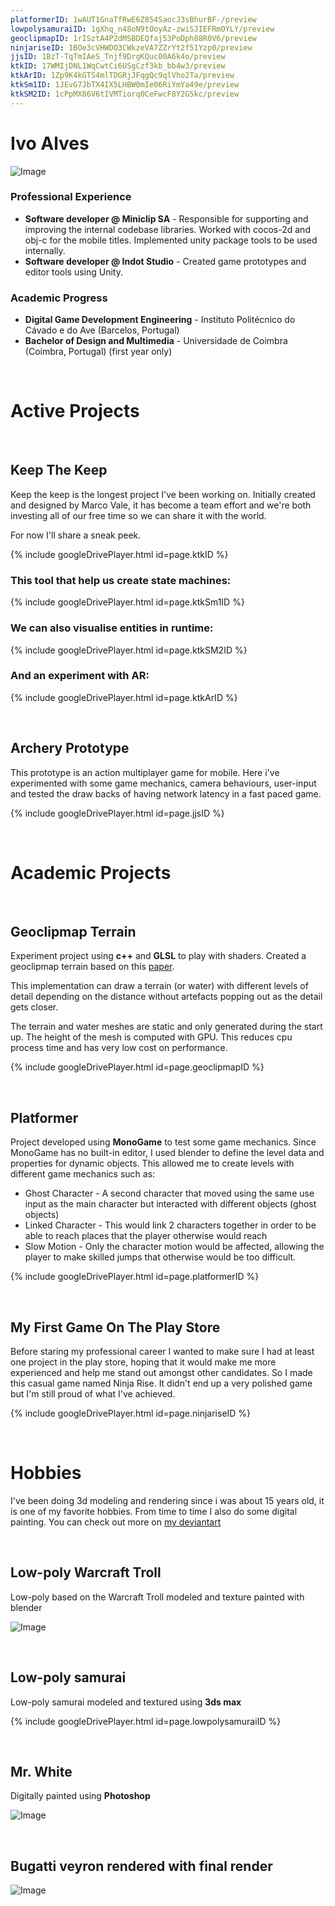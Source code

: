 ```yaml
---
platformerID: 1wAUT1GnaTfRwE6Z854SaocJ3sBhurBF-/preview
lowpolysamuraiID: 1gXhq_n48oN9tOoyAz-zwiSJIEFRmOYLY/preview
geoclipmapID: 1rISztA4P2dMSBDEQfaj53PoDph88R0V6/preview
ninjariseID: 1BOe3cVHWDO3CWkzeVA7ZZrYt2f51Yzp0/preview
jjsID: 1BzT-TqTmIAeS_Tnjf9DrgKQuc00A6k4o/preview
ktkID: 17WMIjDNL1WqCwtCi6USgCzf3kb_bb4w3/preview
ktkArID: 1Zp9K4kGTS4mlTDGRjJFqgQc9qlVho2Ta/preview
ktkSm1ID: 1JEvG7JbTX4IX5LHBW0mIe06RiYmYa49e/preview
ktkSM2ID: 1cPpMX86V6tIVMTiorq0CeFwcF8Y2G5kc/preview
---
```


# Ivo Alves #

![Image](https://avatars2.githubusercontent.com/u/7770065?s=200&v=4)

### Professional Experience ###

* __Software developer @ Miniclip SA__ - Responsible for supporting and improving the internal codebase libraries. Worked with cocos-2d and obj-c for the mobile titles. Implemented unity package tools to be used internally.
* __Software developer @ Indot Studio__ - Created game prototypes and editor tools using Unity.

### Academic Progress ###

* __Digital Game Development Engineering__ - Instituto Politécnico do Cávado e do Ave (Barcelos, Portugal)
* __Bachelor of Design and Multimedia__ - Universidade de Coimbra (Coimbra, Portugal) (first year only)

<br/>

# Active Projects #

<br/>

## Keep The Keep ##

Keep the keep is the longest project I've been working on. Initially created and designed by Marco Vale, it has become a team effort and we're both investing all of our free time so we can share it with the world.

For now I'll share a sneak peek. 

{% include googleDrivePlayer.html id=page.ktkID %}

### This tool that help us create state machines: ###

{% include googleDrivePlayer.html id=page.ktkSm1ID %}

### We can also visualise entities in runtime: ###

{% include googleDrivePlayer.html id=page.ktkSM2ID %}

### And an experiment with AR: ###

{% include googleDrivePlayer.html id=page.ktkArID %}

<br/>

## Archery Prototype ##

This prototype is an action multiplayer game for mobile. Here i've experimented with some game mechanics, camera behaviours, user-input and tested the draw backs of having network latency in a fast paced game.

{% include googleDrivePlayer.html id=page.jjsID %}

<br/>

# Academic Projects #

<br/>

## Geoclipmap Terrain ##

Experiment project using __c++__ and __GLSL__ to play with shaders. Created a geoclipmap terrain based on this [paper](http://hhoppe.com/gpugcm.pdf).

This implementation can draw a terrain (or water) with different levels of detail depending on the distance without artefacts popping out as the detail gets closer.

The terrain and water meshes are static and only generated during the start up. The height of the mesh is computed with GPU. This reduces cpu process time and has very low cost on performance.

{% include googleDrivePlayer.html id=page.geoclipmapID %}

<br/>

## Platformer ##

Project developed using __MonoGame__ to test some game mechanics. Since MonoGame has no built-in editor, I used blender to define the level data and properties for dynamic objects.
This allowed me to create levels with different game mechanics such as:
- Ghost Character - A second character that moved using the same use input as the main character but interacted with different objects (ghost objects)
- Linked Character - This would link 2 characters together in order to be able to reach places that the player otherwise would reach
- Slow Motion - Only the character motion would be affected, allowing the player to make skilled jumps that otherwise would be too difficult.

{% include googleDrivePlayer.html id=page.platformerID %}

<br/>

## My First Game On The Play Store ##

Before staring my professional career I wanted to make sure I had at least one project in the play store, hoping that it would make me more experienced and help me stand out amongst other candidates.
So I made this casual game named Ninja Rise. It didn't end up a very polished game but I'm still proud of what I've achieved.


{% include googleDrivePlayer.html id=page.ninjariseID %}

<br/>

# Hobbies #

I've been doing 3d modeling and rendering since i was about 15 years old, it is one of my favorite hobbies. From time to time I also do some digital painting. You can check out more on [my deviantart](https://ivomiguel.deviantart.com)

<br/>

## Low-poly Warcraft Troll ##

Low-poly based on the Warcraft Troll modeled and texture painted with blender

![Image](https://images-wixmp-ed30a86b8c4ca887773594c2.wixmp.com/f/fbecf30e-f31c-476a-8287-82c4ccf65225/dduxgy1-fd2f0d1b-abb6-44cf-94c1-b41f7639cef8.png/v1/fill/w_1024,h_531,q_80,strp/troll_based_on_warcraft_models_by_ivomiguel_dduxgy1-fullview.jpg?token=eyJ0eXAiOiJKV1QiLCJhbGciOiJIUzI1NiJ9.eyJzdWIiOiJ1cm46YXBwOjdlMGQxODg5ODIyNjQzNzNhNWYwZDQxNWVhMGQyNmUwIiwiaXNzIjoidXJuOmFwcDo3ZTBkMTg4OTgyMjY0MzczYTVmMGQ0MTVlYTBkMjZlMCIsIm9iaiI6W1t7ImhlaWdodCI6Ijw9NTMxIiwicGF0aCI6IlwvZlwvZmJlY2YzMGUtZjMxYy00NzZhLTgyODctODJjNGNjZjY1MjI1XC9kZHV4Z3kxLWZkMmYwZDFiLWFiYjYtNDRjZi05NGMxLWI0MWY3NjM5Y2VmOC5wbmciLCJ3aWR0aCI6Ijw9MTAyNCJ9XV0sImF1ZCI6WyJ1cm46c2VydmljZTppbWFnZS5vcGVyYXRpb25zIl19.SoGGVTWB9MOnDcBOV_ggro5D-NrXYZ12SBnWnTTtQkM)

<br/>

## Low-poly samurai ##

Low-poly samurai modeled and textured using __3ds max__

{% include googleDrivePlayer.html id=page.lowpolysamuraiID %}

<br/>

## Mr. White ##

Digitally painted using __Photoshop__

![Image](https://images-wixmp-ed30a86b8c4ca887773594c2.wixmp.com/f/fbecf30e-f31c-476a-8287-82c4ccf65225/d9xqakn-b9faf172-1dbd-4df8-8703-26c405b4f884.gif?token=eyJ0eXAiOiJKV1QiLCJhbGciOiJIUzI1NiJ9.eyJzdWIiOiJ1cm46YXBwOjdlMGQxODg5ODIyNjQzNzNhNWYwZDQxNWVhMGQyNmUwIiwiaXNzIjoidXJuOmFwcDo3ZTBkMTg4OTgyMjY0MzczYTVmMGQ0MTVlYTBkMjZlMCIsIm9iaiI6W1t7InBhdGgiOiJcL2ZcL2ZiZWNmMzBlLWYzMWMtNDc2YS04Mjg3LTgyYzRjY2Y2NTIyNVwvZDl4cWFrbi1iOWZhZjE3Mi0xZGJkLTRkZjgtODcwMy0yNmM0MDViNGY4ODQuZ2lmIn1dXSwiYXVkIjpbInVybjpzZXJ2aWNlOmZpbGUuZG93bmxvYWQiXX0.s9VkGyY3RTQYGaJA0t96_dP2_0P080wIw7P7_2HDta8)

<br/>

## Bugatti veyron rendered with __final render__ ##

![Image](https://images-wixmp-ed30a86b8c4ca887773594c2.wixmp.com/f/fbecf30e-f31c-476a-8287-82c4ccf65225/d1kb4or-f773a2e7-7b8c-471c-ab13-976ef331c20a.jpg?token=eyJ0eXAiOiJKV1QiLCJhbGciOiJIUzI1NiJ9.eyJzdWIiOiJ1cm46YXBwOjdlMGQxODg5ODIyNjQzNzNhNWYwZDQxNWVhMGQyNmUwIiwiaXNzIjoidXJuOmFwcDo3ZTBkMTg4OTgyMjY0MzczYTVmMGQ0MTVlYTBkMjZlMCIsIm9iaiI6W1t7InBhdGgiOiJcL2ZcL2ZiZWNmMzBlLWYzMWMtNDc2YS04Mjg3LTgyYzRjY2Y2NTIyNVwvZDFrYjRvci1mNzczYTJlNy03YjhjLTQ3MWMtYWIxMy05NzZlZjMzMWMyMGEuanBnIn1dXSwiYXVkIjpbInVybjpzZXJ2aWNlOmZpbGUuZG93bmxvYWQiXX0.O872WkpwMo8AwcD1NPzA8OD-mWohV9E99SQiU5y8pm8)